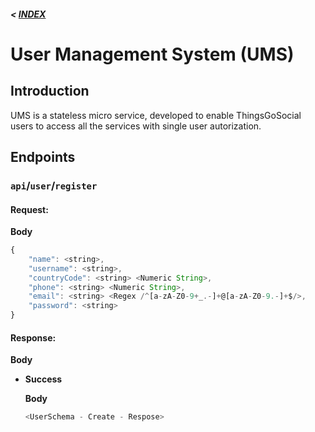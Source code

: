 ##### < [INDEX](https://b19kiit.github.io/OEE_DOCS/)

# User Management System (UMS)

## Introduction

UMS is a stateless micro service, developed to enable ThingsGoSocial users to access all the services with single user autorization.

## Endpoints

### `api`/`user`/`register`

#### Request:

**Body**

```js
{
    "name": <string>,
    "username": <string>,
    "countryCode": <string> <Numeric String>,
    "phone": <string> <Numeric String>,
    "email": <string> <Regex /^[a-zA-Z0-9+_.-]+@[a-zA-Z0-9.-]+$/>,
    "password": <string>
}
```

#### Response:

**Body**

- **Success**
    
    **Body**
    ```js
    <UserSchema - Create - Respose>
    ```
